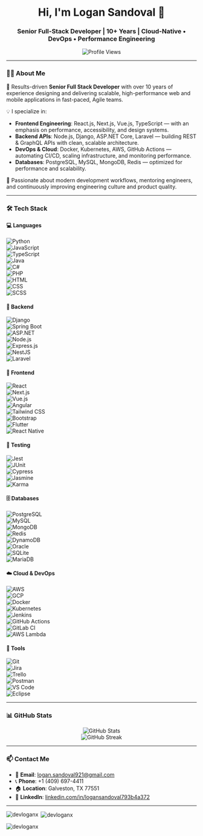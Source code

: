 <h1 align="center">Hi, I'm Logan Sandoval 👋</h1>
<h3 align="center">Senior Full-Stack Developer | 10+ Years | Cloud-Native • DevOps • Performance Engineering</h3>

<p align="center">
  <img src="https://komarev.com/ghpvc/?username=DevLoganX&label=Profile%20Views&color=0e75b6&style=flat" alt="Profile Views" />
</p>

---

### 👨‍💻 About Me

🎯 Results-driven **Senior Full Stack Developer** with over 10 years of experience designing and delivering scalable, high-performance web and mobile applications in fast-paced, Agile teams.

💡 I specialize in:
- **Frontend Engineering**: React.js, Next.js, Vue.js, TypeScript — with an emphasis on performance, accessibility, and design systems.
- **Backend APIs**: Node.js, Django, ASP.NET Core, Laravel — building REST & GraphQL APIs with clean, scalable architecture.
- **DevOps & Cloud**: Docker, Kubernetes, AWS, GitHub Actions — automating CI/CD, scaling infrastructure, and monitoring performance.
- **Databases**: PostgreSQL, MySQL, MongoDB, Redis — optimized for performance and scalability.

🤝 Passionate about modern development workflows, mentoring engineers, and continuously improving engineering culture and product quality.

---

### 🛠️ Tech Stack

#### 💻 Languages  
![Python](https://img.shields.io/badge/Python-3776AB?style=flat&logo=python&logoColor=white)  
![JavaScript](https://img.shields.io/badge/JavaScript-F7DF1E?style=flat&logo=javascript&logoColor=black)  
![TypeScript](https://img.shields.io/badge/TypeScript-3178C6?style=flat&logo=typescript&logoColor=white)  
![Java](https://img.shields.io/badge/Java-ED8B00?style=flat&logo=java&logoColor=white)  
![C#](https://img.shields.io/badge/C%23-239120?style=flat&logo=c-sharp&logoColor=white)  
![PHP](https://img.shields.io/badge/PHP-777BB4?style=flat&logo=php&logoColor=white)  
![HTML](https://img.shields.io/badge/HTML5-E34F26?style=flat&logo=html5&logoColor=white)  
![CSS](https://img.shields.io/badge/CSS3-1572B6?style=flat&logo=css3&logoColor=white)  
![SCSS](https://img.shields.io/badge/SCSS-CC6699?style=flat&logo=sass&logoColor=white)

#### 🧱 Backend  
![Django](https://img.shields.io/badge/Django-092E20?style=flat&logo=django&logoColor=white)  
![Spring Boot](https://img.shields.io/badge/Spring%20Boot-6DB33F?style=flat&logo=spring-boot&logoColor=white)  
![ASP.NET](https://img.shields.io/badge/ASP.NET-512BD4?style=flat&logo=dotnet&logoColor=white)  
![Node.js](https://img.shields.io/badge/Node.js-339933?style=flat&logo=node.js&logoColor=white)  
![Express.js](https://img.shields.io/badge/Express.js-000000?style=flat&logo=express&logoColor=white)  
![NestJS](https://img.shields.io/badge/NestJS-E0234E?style=flat&logo=nestjs&logoColor=white)  
![Laravel](https://img.shields.io/badge/Laravel-FF2D20?style=flat&logo=laravel&logoColor=white)

#### 🎨 Frontend  
![React](https://img.shields.io/badge/React-20232A?style=flat&logo=react&logoColor=61DAFB)  
![Next.js](https://img.shields.io/badge/Next.js-000000?style=flat&logo=next.js&logoColor=white)  
![Vue.js](https://img.shields.io/badge/Vue.js-4FC08D?style=flat&logo=vue.js&logoColor=white)  
![Angular](https://img.shields.io/badge/Angular-DD0031?style=flat&logo=angular&logoColor=white)  
![Tailwind CSS](https://img.shields.io/badge/Tailwind_CSS-38B2AC?style=flat&logo=tailwind-css&logoColor=white)  
![Bootstrap](https://img.shields.io/badge/Bootstrap-7952B3?style=flat&logo=bootstrap&logoColor=white)  
![Flutter](https://img.shields.io/badge/Flutter-02569B?style=flat&logo=flutter&logoColor=white)  
![React Native](https://img.shields.io/badge/React_Native-20232A?style=flat&logo=react&logoColor=61DAFB)

#### 🧪 Testing  
![Jest](https://img.shields.io/badge/Jest-C21325?style=flat&logo=jest&logoColor=white)  
![JUnit](https://img.shields.io/badge/JUnit-25A162?style=flat&logo=junit5&logoColor=white)  
![Cypress](https://img.shields.io/badge/Cypress-17202C?style=flat&logo=cypress&logoColor=white)  
![Jasmine](https://img.shields.io/badge/Jasmine-8A4182?style=flat)  
![Karma](https://img.shields.io/badge/Karma-E96500?style=flat)

#### 🗄️ Databases  
![PostgreSQL](https://img.shields.io/badge/PostgreSQL-4169E1?style=flat&logo=postgresql&logoColor=white)  
![MySQL](https://img.shields.io/badge/MySQL-4479A1?style=flat&logo=mysql&logoColor=white)  
![MongoDB](https://img.shields.io/badge/MongoDB-47A248?style=flat&logo=mongodb&logoColor=white)  
![Redis](https://img.shields.io/badge/Redis-DC382D?style=flat&logo=redis&logoColor=white)  
![DynamoDB](https://img.shields.io/badge/DynamoDB-4053D6?style=flat&logo=amazon-dynamodb&logoColor=white)  
![Oracle](https://img.shields.io/badge/Oracle-F80000?style=flat&logo=oracle&logoColor=white)  
![SQLite](https://img.shields.io/badge/SQLite-003B57?style=flat&logo=sqlite&logoColor=white)  
![MariaDB](https://img.shields.io/badge/MariaDB-003545?style=flat&logo=mariadb&logoColor=white)

#### ☁️ Cloud & DevOps  
![AWS](https://img.shields.io/badge/AWS-232F3E?style=flat&logo=amazon-aws&logoColor=white)  
![GCP](https://img.shields.io/badge/Google_Cloud-4285F4?style=flat&logo=google-cloud&logoColor=white)  
![Docker](https://img.shields.io/badge/Docker-2496ED?style=flat&logo=docker&logoColor=white)  
![Kubernetes](https://img.shields.io/badge/Kubernetes-326CE5?style=flat&logo=kubernetes&logoColor=white)  
![Jenkins](https://img.shields.io/badge/Jenkins-D24939?style=flat&logo=jenkins&logoColor=white)  
![GitHub Actions](https://img.shields.io/badge/GitHub_Actions-2088FF?style=flat&logo=github-actions&logoColor=white)  
![GitLab CI](https://img.shields.io/badge/GitLab_CI-FC6D26?style=flat&logo=gitlab&logoColor=white)  
![AWS Lambda](https://img.shields.io/badge/AWS_Lambda-F90?style=flat&logo=aws-lambda&logoColor=white)

#### 🧰 Tools  
![Git](https://img.shields.io/badge/Git-F05032?style=flat&logo=git&logoColor=white)  
![Jira](https://img.shields.io/badge/Jira-0052CC?style=flat&logo=jira&logoColor=white)  
![Trello](https://img.shields.io/badge/Trello-0052CC?style=flat&logo=trello&logoColor=white)  
![Postman](https://img.shields.io/badge/Postman-FF6C37?style=flat&logo=postman&logoColor=white)  
![VS Code](https://img.shields.io/badge/VS_Code-007ACC?style=flat&logo=visual-studio-code&logoColor=white)  
![Eclipse](https://img.shields.io/badge/Eclipse-2C2255?style=flat&logo=eclipse&logoColor=white)

---

### 📊 GitHub Stats

<p align="center">
  <img src="https://github-readme-stats.vercel.app/api?username=DevLoganX&show_icons=true&theme=default" alt="GitHub Stats" />
  <br />
  <img src="https://github-readme-streak-stats.herokuapp.com/?user=DevLoganX&theme=default" alt="GitHub Streak" />
</p>

---

### 📫 Contact Me

- 📧 **Email**: [logan.sandoval921@gmail.com](mailto:logan.sandoval921@gmail.com)  
- 📞 **Phone**: +1 (409) 697-4411  
- 🏠 **Location**: Galveston, TX 77551  
- 🔗 **LinkedIn**: [linkedin.com/in/logansandoval793b4a372](https://linkedin.com/in/logansandoval793b4a372)  

---

<p><img align="left" src="https://github-readme-stats.vercel.app/api/top-langs?username=devloganx&show_icons=true&locale=en&layout=compact" alt="devloganx" /></p>

<p>&nbsp;<img align="center" src="https://github-readme-stats.vercel.app/api?username=devloganx&show_icons=true&locale=en" alt="devloganx" /></p>

<p><img align="center" src="https://github-readme-streak-stats.herokuapp.com/?user=devloganx&" alt="devloganx" /></p>


